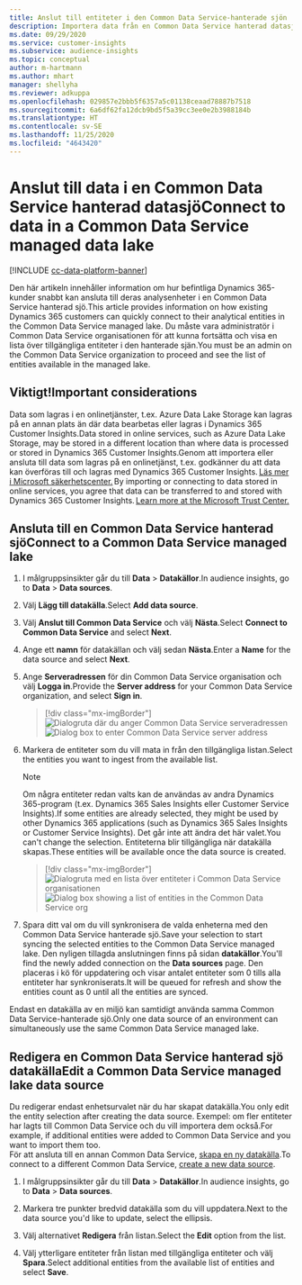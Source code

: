 ```yaml
---
title: Anslut till entiteter i den Common Data Service-hanterade sjön
description: Importera data från en Common Data Service hanterad datasjö.
ms.date: 09/29/2020
ms.service: customer-insights
ms.subservice: audience-insights
ms.topic: conceptual
author: m-hartmann
ms.author: mhart
manager: shellyha
ms.reviewer: adkuppa
ms.openlocfilehash: 029857e2bbb5f6357a5c01138ceaad78887b7518
ms.sourcegitcommit: 6a6df62fa12dcb9bd5f5a39cc3ee0e2b3988184b
ms.translationtype: HT
ms.contentlocale: sv-SE
ms.lasthandoff: 11/25/2020
ms.locfileid: "4643420"
---
```

# <a name="connect-to-data-in-a-common-data-service-managed-data-lake"></a><span data-ttu-id="f9475-103">Anslut till data i en Common Data Service hanterad datasjö</span><span class="sxs-lookup"><span data-stu-id="f9475-103">Connect to data in a Common Data Service managed data lake</span></span>

[!INCLUDE [cc-data-platform-banner](../includes/cc-data-platform-banner.md)]

<span data-ttu-id="f9475-104">Den här artikeln innehåller information om hur befintliga Dynamics 365-kunder snabbt kan ansluta till deras analysenheter i en Common Data Service hanterad sjö.</span><span class="sxs-lookup"><span data-stu-id="f9475-104">This article provides information on how existing Dynamics 365 customers can quickly connect to their analytical entities in the Common Data Service managed lake.</span></span> <span data-ttu-id="f9475-105">Du måste vara administratör i Common Data Service organisationen för att kunna fortsätta och visa en lista över tillgängliga entiteter i den hanterade sjän.</span><span class="sxs-lookup"><span data-stu-id="f9475-105">You must be an admin on the Common Data Service organization to proceed and see the list of entities available in the managed lake.</span></span>

## <a name="important-considerations"></a><span data-ttu-id="f9475-106">Viktigt!</span><span class="sxs-lookup"><span data-stu-id="f9475-106">Important considerations</span></span>

<span data-ttu-id="f9475-107">Data som lagras i en onlinetjänster, t.ex. Azure Data Lake Storage kan lagras på en annan plats än där data bearbetas eller lagras i Dynamics 365 Customer Insights.</span><span class="sxs-lookup"><span data-stu-id="f9475-107">Data stored in online services, such as Azure Data Lake Storage, may be stored in a different location than where data is processed or stored in Dynamics 365 Customer Insights.</span></span><span data-ttu-id="f9475-108">Genom att importera eller ansluta till data som lagras på en onlinetjänst, t.ex. godkänner du att data kan överföras till och lagras med Dynamics 365 Customer Insights. [Läs mer i Microsoft säkerhetscenter.](https://www.microsoft.com/trust-center)</span><span class="sxs-lookup"><span data-stu-id="f9475-108"> By importing or connecting to data stored in online services, you agree that data can be transferred to and stored with Dynamics 365 Customer Insights. [Learn more at the Microsoft Trust Center.](https://www.microsoft.com/trust-center)</span></span>

## <a name="connect-to-a-common-data-service-managed-lake"></a><span data-ttu-id="f9475-109">Ansluta till en Common Data Service hanterad sjö</span><span class="sxs-lookup"><span data-stu-id="f9475-109">Connect to a Common Data Service managed lake</span></span>

1. <span data-ttu-id="f9475-110">I målgruppsinsikter går du till **Data** > **Datakällor**.</span><span class="sxs-lookup"><span data-stu-id="f9475-110">In audience insights, go to **Data** > **Data sources**.</span></span>

2. <span data-ttu-id="f9475-111">Välj **Lägg till datakälla**.</span><span class="sxs-lookup"><span data-stu-id="f9475-111">Select **Add data source**.</span></span>

3. <span data-ttu-id="f9475-112">Välj **Anslut till Common Data Service** och välj **Nästa**.</span><span class="sxs-lookup"><span data-stu-id="f9475-112">Select **Connect to Common Data Service** and select **Next**.</span></span>

4. <span data-ttu-id="f9475-113">Ange ett **namn** för datakällan och välj sedan **Nästa**.</span><span class="sxs-lookup"><span data-stu-id="f9475-113">Enter a **Name** for the data source and select **Next**.</span></span>

5. <span data-ttu-id="f9475-114">Ange **Serveradressen** för din Common Data Service organisation och välj **Logga in**.</span><span class="sxs-lookup"><span data-stu-id="f9475-114">Provide the **Server address** for your Common Data Service organization, and select **Sign in**.</span></span>

   > [!div class="mx-imgBorder"]
   > <span data-ttu-id="f9475-115">![Dialogruta där du anger Common Data Service serveradressen](media/enter-CDS-org-details.png)</span><span class="sxs-lookup"><span data-stu-id="f9475-115">![Dialog box to enter Common Data Service server address](media/enter-CDS-org-details.png)</span></span>

6. <span data-ttu-id="f9475-116">Markera de entiteter som du vill mata in från den tillgängliga listan.</span><span class="sxs-lookup"><span data-stu-id="f9475-116">Select the entities you want to ingest from the available list.</span></span>    

   > [!NOTE]
   > <span data-ttu-id="f9475-117">Om några entiteter redan valts kan de användas av andra Dynamics 365-program (t.ex. Dynamics 365 Sales Insights eller Customer Service Insights).</span><span class="sxs-lookup"><span data-stu-id="f9475-117">If some entities are already selected, they might be used by other Dynamics 365 applications (such as Dynamics 365 Sales Insights or Customer Service Insights).</span></span> <span data-ttu-id="f9475-118">Det går inte att ändra det här valet.</span><span class="sxs-lookup"><span data-stu-id="f9475-118">You can't change the selection.</span></span> <span data-ttu-id="f9475-119">Entiteterna blir tillgängliga när datakälla skapas.</span><span class="sxs-lookup"><span data-stu-id="f9475-119">These entities will be available once the data source is created.</span></span>

   > [!div class="mx-imgBorder"]
   > <span data-ttu-id="f9475-120">![Dialogruta med en lista över entiteter i Common Data Service organisationen](media/select-analytical-entities.png)</span><span class="sxs-lookup"><span data-stu-id="f9475-120">![Dialog box showing a list of entities in the Common Data Service org](media/select-analytical-entities.png)</span></span>

7. <span data-ttu-id="f9475-121">Spara ditt val om du vill synkronisera de valda enheterna med den Common Data Service hanterade sjö.</span><span class="sxs-lookup"><span data-stu-id="f9475-121">Save your selection to start syncing the selected entities to the Common Data Service managed lake.</span></span> <span data-ttu-id="f9475-122">Den nyligen tillagda anslutningen finns på sidan **datakällor**.</span><span class="sxs-lookup"><span data-stu-id="f9475-122">You'll find the newly added connection on the **Data sources** page.</span></span> <span data-ttu-id="f9475-123">Den placeras i kö för uppdatering och visar antalet entiteter som 0 tills alla entiteter har synkroniserats.</span><span class="sxs-lookup"><span data-stu-id="f9475-123">It will be queued for refresh and show the entities count as 0 until all the entities are synced.</span></span>

<span data-ttu-id="f9475-124">Endast en datakälla av en miljö kan samtidigt använda samma Common Data Service-hanterade sjö.</span><span class="sxs-lookup"><span data-stu-id="f9475-124">Only one data source of an environment can simultaneously use the same Common Data Service managed lake.</span></span>

## <a name="edit-a-common-data-service-managed-lake-data-source"></a><span data-ttu-id="f9475-125">Redigera en Common Data Service hanterad sjö datakälla</span><span class="sxs-lookup"><span data-stu-id="f9475-125">Edit a Common Data Service managed lake data source</span></span>

<span data-ttu-id="f9475-126">Du redigerar endast enhetsurvalet när du har skapat datakälla.</span><span class="sxs-lookup"><span data-stu-id="f9475-126">You only edit the entity selection after creating the data source.</span></span> <span data-ttu-id="f9475-127">Exempel: om fler entiteter har lagts till Common Data Service och du vill importera dem också.</span><span class="sxs-lookup"><span data-stu-id="f9475-127">For example, if additional entities were added to Common Data Service and you want to import them too.</span></span>    
<span data-ttu-id="f9475-128">För att ansluta till en annan Common Data Service, [skapa en ny datakälla](#connect-to-a-common-data-service-managed-lake).</span><span class="sxs-lookup"><span data-stu-id="f9475-128">To connect to a different Common Data Service, [create a new data source](#connect-to-a-common-data-service-managed-lake).</span></span>

1. <span data-ttu-id="f9475-129">I målgruppsinsikter går du till **Data** > **Datakällor**.</span><span class="sxs-lookup"><span data-stu-id="f9475-129">In audience insights, go to **Data** > **Data sources**.</span></span>

2. <span data-ttu-id="f9475-130">Markera tre punkter bredvid datakälla som du vill uppdatera.</span><span class="sxs-lookup"><span data-stu-id="f9475-130">Next to the data source you'd like to update, select the ellipsis.</span></span>

3. <span data-ttu-id="f9475-131">Välj alternativet **Redigera** från listan.</span><span class="sxs-lookup"><span data-stu-id="f9475-131">Select the **Edit** option from the list.</span></span>

4. <span data-ttu-id="f9475-132">Välj ytterligare entiteter från listan med tillgängliga entiteter och välj **Spara**.</span><span class="sxs-lookup"><span data-stu-id="f9475-132">Select additional entities from the available list of entities and select **Save**.</span></span>

